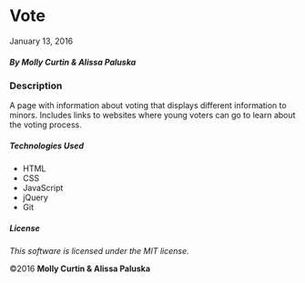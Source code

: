 # Vote

January 13, 2016

##### By Molly Curtin &amp; Alissa Paluska

### Description

A page with information about voting that displays different information to minors. Includes links to websites where young voters can go to learn about the voting process.


##### Technologies Used

* HTML
* CSS
* JavaScript
* jQuery
* Git

##### License

*This software is licensed under the MIT license.*

&copy;2016 **Molly Curtin &amp; Alissa Paluska**
